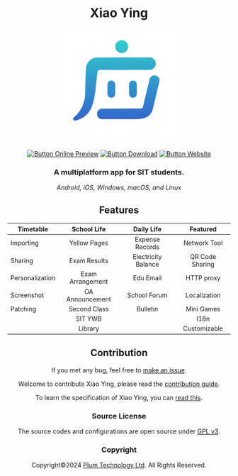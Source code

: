 <div align="center">

# Xiao Ying

<img src="assets/icon.svg" alt="Icon" width="256">

[![Button Online Preview]][Online Preview]
[![Button Download]][Download]
[![Button Website]][Website]

### A multiplatform app for SIT students.

*Android, iOS, Windows, macOS, and Linux*

## Features

| Timetable       |   School Life    |     Daily Life      |    Featured     |
|-----------------|:----------------:|:-------------------:|:---------------:|
| Importing       |   Yellow Pages   |   Expense Records   |  Network Tool   |
| Sharing         |   Exam Results   | Electricity Balance | QR Code Sharing |
| Personalization | Exam Arrangement |      Edu Email      |   HTTP proxy    |
| Screenshot      | OA Announcement  |    School Forum     |  Localization   |
| Patching        |   Second Class   |      Bulletin       |   Mini Games    |
|                 |     SIT YWB      |                     |      I18n       |
|                 |     Library      |                     |  Customizable   |

## Contribution

If you met any bug, feel free to [make an issue](https://github.com/plum-tech/mimir/issues/new).

Welcome to contribute Xiao Ying, please read the [contribution guide](CONTRIBUTING.md).

To learn the specification of Xiao Ying, you can [read this](https://github.com/plum-tech/mimir-spec).

### Source License

The source codes and configurations are open source under [GPL v3](LICENSE).

### Copyright

Copyright©️2024 [Plum Technology Ltd](https://www.liplum.net). All Rights Reserved.

</div>

<!----------------------------------------------------------------------------->

[Website]: https://www.mysit.life

[Online Preview]: https://plum-tech.github.io/mimir/

[Download]: https://github.com/plum-tech/mimir/releases/latest

<!---------------------------------[ Buttons ]--------------------------------->

[Button Website]: https://img.shields.io/badge/Website-4599bd?style=for-the-badge

[Button Download]: https://img.shields.io/github/downloads/plum-tech/mimir/total?color=023a46&label=Download&logo=docusign&logoColor=white&style=for-the-badge&labelColor=034e5e

[Button Online Preview]: https://img.shields.io/badge/Online%20Preview-2d7b7e?style=for-the-badge
